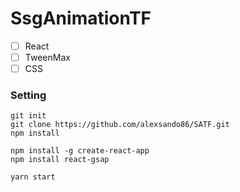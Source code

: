 # SsgAnimationTF

 - [ ] React
 - [ ] TweenMax
 - [ ] CSS

 ### Setting
 > 
    git init
    git clone https://github.com/alexsando86/SATF.git
    npm install
 > 
    npm install -g create-react-app
    npm install react-gsap
 > 
    yarn start